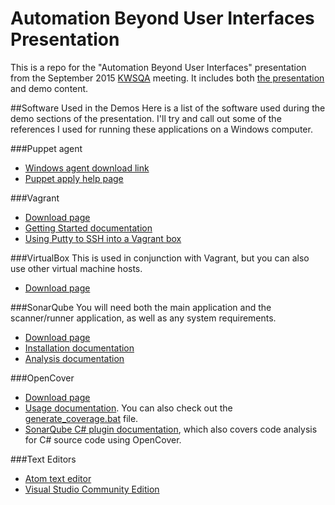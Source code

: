# Automation Beyond User Interfaces Presentation
This is a repo for the "Automation Beyond User Interfaces" presentation from the September 2015 [KWSQA](http://kwsqa.org/) meeting. It includes both [the presentation](presentation.pdf) and demo content.

##Software Used in the Demos
Here is a list of the software used during the demo sections of the presentation. I'll try and call out some of the references I used for running these applications on a Windows computer.

###Puppet agent
* [Windows agent download link](https://downloads.puppetlabs.com/windows/puppet-agent-x64-latest.msi)
* [Puppet apply help page](https://docs.puppetlabs.com/references/latest/man/apply.html)

###Vagrant
* [Download page](https://www.vagrantup.com/downloads.html)
* [Getting Started documentation](https://docs.vagrantup.com/v2/getting-started/index.html)
* [Using Putty to SSH into a Vagrant box](https://github.com/Varying-Vagrant-Vagrants/VVV/wiki/Connect-to-Your-Vagrant-Virtual-Machine-with-PuTTY)

###VirtualBox
This is used in conjunction with Vagrant, but you can also use other virtual machine hosts.
* [Download page](https://www.virtualbox.org/wiki/Downloads)

###SonarQube
You will need both the main application and the scanner/runner application, as well as any system requirements.
* [Download page](https://www.virtualbox.org/manual/ch02.html)
* [Installation documentation](http://docs.sonarqube.org/display/SONAR/Installing)
* [Analysis documentation](http://docs.sonarqube.org/display/SONAR/Analyzing+Source+Code)

###OpenCover
* [Download page](https://github.com/OpenCover/opencover/releases)
* [Usage documentation](https://github.com/OpenCover/opencover/wiki/Usage). You can also check out the [generate_coverage.bat](CsvToJsonConverter/generate_coverage.bat) file.
* [SonarQube C# plugin documentation](http://docs.sonarqube.org/display/SONARQUBE44/C%23+Plugin), which also covers code analysis for C# source code using OpenCover.

###Text Editors
* [Atom text editor](https://atom.io/)
* [Visual Studio Community Edition](https://www.visualstudio.com/en-us/products/visual-studio-community-vs.aspx)
